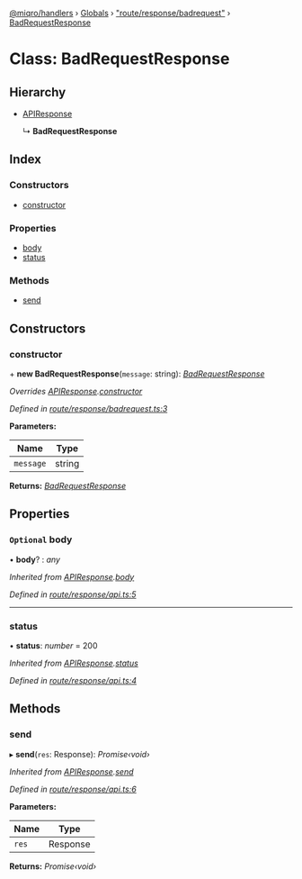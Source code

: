 [@miqro/handlers](../README.md) › [Globals](../globals.md) › ["route/response/badrequest"](../modules/_route_response_badrequest_.md) › [BadRequestResponse](_route_response_badrequest_.badrequestresponse.md)

# Class: BadRequestResponse

## Hierarchy

* [APIResponse](_route_response_api_.apiresponse.md)

  ↳ **BadRequestResponse**

## Index

### Constructors

* [constructor](_route_response_badrequest_.badrequestresponse.md#constructor)

### Properties

* [body](_route_response_badrequest_.badrequestresponse.md#optional-body)
* [status](_route_response_badrequest_.badrequestresponse.md#status)

### Methods

* [send](_route_response_badrequest_.badrequestresponse.md#send)

## Constructors

###  constructor

\+ **new BadRequestResponse**(`message`: string): *[BadRequestResponse](_route_response_badrequest_.badrequestresponse.md)*

*Overrides [APIResponse](_route_response_api_.apiresponse.md).[constructor](_route_response_api_.apiresponse.md#constructor)*

*Defined in [route/response/badrequest.ts:3](https://github.com/claukers/miqro-express/blob/df8c9ce/src/route/response/badrequest.ts#L3)*

**Parameters:**

Name | Type |
------ | ------ |
`message` | string |

**Returns:** *[BadRequestResponse](_route_response_badrequest_.badrequestresponse.md)*

## Properties

### `Optional` body

• **body**? : *any*

*Inherited from [APIResponse](_route_response_api_.apiresponse.md).[body](_route_response_api_.apiresponse.md#optional-body)*

*Defined in [route/response/api.ts:5](https://github.com/claukers/miqro-express/blob/df8c9ce/src/route/response/api.ts#L5)*

___

###  status

• **status**: *number* = 200

*Inherited from [APIResponse](_route_response_api_.apiresponse.md).[status](_route_response_api_.apiresponse.md#status)*

*Defined in [route/response/api.ts:4](https://github.com/claukers/miqro-express/blob/df8c9ce/src/route/response/api.ts#L4)*

## Methods

###  send

▸ **send**(`res`: Response): *Promise‹void›*

*Inherited from [APIResponse](_route_response_api_.apiresponse.md).[send](_route_response_api_.apiresponse.md#send)*

*Defined in [route/response/api.ts:6](https://github.com/claukers/miqro-express/blob/df8c9ce/src/route/response/api.ts#L6)*

**Parameters:**

Name | Type |
------ | ------ |
`res` | Response |

**Returns:** *Promise‹void›*
